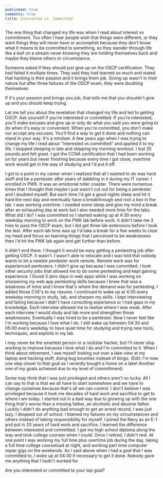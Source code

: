 ```yaml
---
published: true
comments: true
title: Interested vs. Committed
---
```

The one thing that changed my life was when I read about interest vs commitment. Too often I hear people wish that things were different, or they want things they will never have or accomplish because they don&#8217;t know what it means to be committed to something, so they wander through life like a leaf on a stream never knowing they are holding themselves back and maybe they blame others or circumstance.

Someone asked if they should just give up on the OSCP certification. They had failed it multiple times. They said they had learned so much and stated that hacking is their passion and it brings them job. Giving up wasn't in their nature but after three failures of the OSCP exam, they were doubting themselves.

If it's your passion and brings you job, that tells me that you shouldn't give up and you should keep trying.

Let me tell you about the revelation that changed my life and led to getting OSCP. Ask yourself if you're interested or committed. If you're interested, you'll make excuses and give up or only do what you said you were going to do when it's easy or convenient. When you're committed, you don't make nor accept any excuses. You'll find a way to get it done and nothing can stand in your way. It's a mindset. A few years ago when I was trying to change my life I read about "interested vs committed" and applied it to my life. I stopped sleeping in late and skipping my morning workout. I lost 35 pounds and felt great. I got the CCNA certification that I had been working on for years but never finishing because every time I got close, overtime work would get in the way of studying and I'd put it off.

I got to a point in my career when I realized that all I wanted to do was hack stuff and be a pentester after years of dabbling in it during my IT career. I enrolled in PWK. It was an emotional roller coaster. There were numerous times that I thought that maybe I just wasn't cut out for being a pentester and I doubted myself. But each time I'd get a good nights sleep and hit it hard the next day and eventually have a breakthrough and root a box in the lab. I was working overtime. I needed some sleep and give my mind a break after an exhausting day at work but I also needed more time for the labs. What did I do? I was committed so I started waking up at 4:30 every weekday morning to work on the PWK lab before work. It didn't take me 3 tries to pass the OSCP exam, but I did get three lab extensions before I took the test. After each lab time was up I'd take a break for a few weeks to clear my head and focus on learning things that I perceived to be weaknesses then I'd hit the PWK lab again and get further than before.

It didn't end there. I thought it would be easy getting a pentesting job after getting OSCP. It wasn't. I wasn't able to relocate and I was told that nobody wants to let a newbie pentester work remote. Remote work was for experienced pentesters. I didn't give up because I was committed. I took other security jobs that allowed me to do some pentesting and kept gaining experience. I found 3 zero days in web apps while I was working on sharpening my web app pentesting skills because I knew that was a weakness of mine and I knew that's where the demand was for pentesting. I added those CVE's to my resume. I continued to wake up at 4:30 every weekday morning to study, lab, and sharpen my skills. I kept interviewing and failing because I didn't have consulting experience or I had gaps in my knowledge. Each interview allowed me to realize where I was weak. After each interview I would study and lab more and strengthen those weaknesses. Eventually I was hired to be a pentester. Now I never feel like I'm working because I love what I do. I still wake up between 04:30 and 05:00 every weekday to have quiet time for studying and trying new tools, techniques, and exploits in my lab. 

I may never be the smartest person or a rockstar hacker, but I'll never stop working to improve because I love what I do and I'm committed to it. When I think about retirement, I see myself looking out over a lake view at my laptop and hacking stuff, doing bug bounties instead of bingo. (Edit: I'm now one step closer to that goal as I recently bought a home on a lake! Another one of my goals achieved due to my level of committment)

Some may think that I was just privileged and others aren't so lucky. All I can say to that is that we all have to start somewhere and we have to change ourselves because that's all we can control. I don't believe I was privileged because it took me decades of hard work and sacrifice to get to where I am today. I started out in a bad way due to growing up with the one thing that's worse than a missing father, an alcoholic and abusive father. Luckily I didn't do anything bad enough to get an arrest record, I was just lazy. I dropped out of school. I blamed my failures on my circumstances and others instead of taking responsibility for myself. I joined the Navy as an E-1 and put in 20 years of hard work and sacrifice. I learned the difference between interested and committed. I got my high school diploma along the way and took college courses when I could. Once I retired, I didn't rest. At one point I was working my full time plus overtime job during the day, taking a full time college courseload at night, and working part time computer repair gigs on the weekends. As I said above when I had a goal that I was committed to, I woke up at 04:30 if necessary to get it done. Nobody gave me anything that I hadn't worked for.

Are you interested or committed to your top goal?
